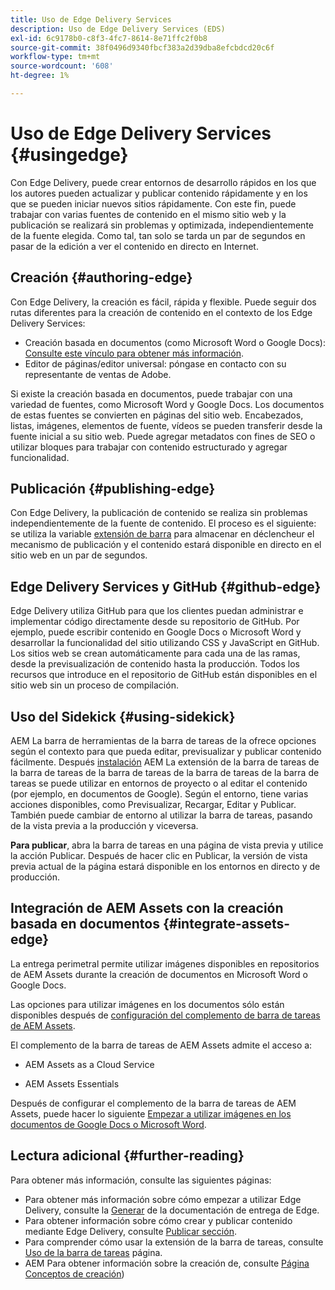 ```yaml
---
title: Uso de Edge Delivery Services
description: Uso de Edge Delivery Services (EDS)
exl-id: 6c9178b0-c8f3-4fc7-8614-8e71ffc2f0b8
source-git-commit: 38f0496d9340fbcf383a2d39dba8efcbdcd20c6f
workflow-type: tm+mt
source-wordcount: '608'
ht-degree: 1%

---
```


# Uso de Edge Delivery Services {#usingedge}

Con Edge Delivery, puede crear entornos de desarrollo rápidos en los que los autores pueden actualizar y publicar contenido rápidamente y en los que se pueden iniciar nuevos sitios rápidamente. Con este fin, puede trabajar con varias fuentes de contenido en el mismo sitio web y la publicación se realizará sin problemas y optimizada, independientemente de la fuente elegida. Como tal, tan solo se tarda un par de segundos en pasar de la edición a ver el contenido en directo en Internet.

## Creación {#authoring-edge}

Con Edge Delivery, la creación es fácil, rápida y flexible. Puede seguir dos rutas diferentes para la creación de contenido en el contexto de los Edge Delivery Services:

* Creación basada en documentos (como Microsoft Word o Google Docs): [Consulte este vínculo para obtener más información](https://www.hlx.live/docs/authoring).
* Editor de páginas/editor universal: póngase en contacto con su representante de ventas de Adobe.

Si existe la creación basada en documentos, puede trabajar con una variedad de fuentes, como Microsoft Word y Google Docs. Los documentos de estas fuentes se convierten en páginas del sitio web. Encabezados, listas, imágenes, elementos de fuente, vídeos se pueden transferir desde la fuente inicial a su sitio web. Puede agregar metadatos con fines de SEO o utilizar bloques para trabajar con contenido estructurado y agregar funcionalidad.

## Publicación {#publishing-edge}

Con Edge Delivery, la publicación de contenido se realiza sin problemas independientemente de la fuente de contenido. El proceso es el siguiente: se utiliza la variable [extensión de barra](#using-sidekick) para almacenar en déclencheur el mecanismo de publicación y el contenido estará disponible en directo en el sitio web en un par de segundos.

## Edge Delivery Services y GitHub {#github-edge}

Edge Delivery utiliza GitHub para que los clientes puedan administrar e implementar código directamente desde su repositorio de GitHub. Por ejemplo, puede escribir contenido en Google Docs o Microsoft Word y desarrollar la funcionalidad del sitio utilizando CSS y JavaScript en GitHub. Los sitios web se crean automáticamente para cada una de las ramas, desde la previsualización de contenido hasta la producción. Todos los recursos que introduce en el repositorio de GitHub están disponibles en el sitio web sin un proceso de compilación.

## Uso del Sidekick {#using-sidekick}

AEM La barra de herramientas de la barra de tareas de la ofrece opciones según el contexto para que pueda editar, previsualizar y publicar contenido fácilmente. Después [instalación](https://www.hlx.live/docs/sidekick-extension) AEM La extensión de la barra de tareas de la barra de tareas de la barra de tareas de la barra de tareas de la barra de tareas se puede utilizar en entornos de proyecto o al editar el contenido (por ejemplo, en documentos de Google). Según el entorno, tiene varias acciones disponibles, como Previsualizar, Recargar, Editar y Publicar. También puede cambiar de entorno al utilizar la barra de tareas, pasando de la vista previa a la producción y viceversa.

**Para publicar**, abra la barra de tareas en una página de vista previa y utilice la acción Publicar. Después de hacer clic en Publicar, la versión de vista previa actual de la página estará disponible en los entornos en directo y de producción.

## Integración de AEM Assets con la creación basada en documentos {#integrate-assets-edge}

La entrega perimetral permite utilizar imágenes disponibles en repositorios de AEM Assets durante la creación de documentos en Microsoft Word o Google Docs.

Las opciones para utilizar imágenes en los documentos sólo están disponibles después de [configuración del complemento de barra de tareas de AEM Assets](https://www.hlx.live/developer/configuring-aem-assets-sidekick-plugin).

El complemento de la barra de tareas de AEM Assets admite el acceso a:

* AEM Assets as a Cloud Service

* AEM Assets Essentials

Después de configurar el complemento de la barra de tareas de AEM Assets, puede hacer lo siguiente [Empezar a utilizar imágenes en los documentos de Google Docs o Microsoft Word](https://www.hlx.live/docs/aem-assets-sidekick-plugin).

## Lectura adicional {#further-reading}

Para obtener más información, consulte las siguientes páginas:

* Para obtener más información sobre cómo empezar a utilizar Edge Delivery, consulte la [Generar](https://www.hlx.live/docs/#build) de la documentación de entrega de Edge.
* Para obtener información sobre cómo crear y publicar contenido mediante Edge Delivery, consulte [Publicar sección](https://www.hlx.live/docs/authoring).
* Para comprender cómo usar la extensión de la barra de tareas, consulte [Uso de la barra de tareas](https://www.hlx.live/docs/sidekick) página.
* AEM Para obtener información sobre la creación de, consulte [Página Conceptos de creación](/help/sites-authoring/author.md))
